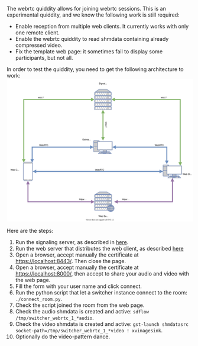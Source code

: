 The webrtc quiddity allows for joining webrtc sessions. This is an experimental quiddity, and we know the following work is still required:

* Enable reception from multiple web clients. It currently works with only one remote client.
* Enable the webrtc quiddity to read shmdata containing already compressed video.  
* Fix the template web page: it sometimes fail to display some participants, but not all.

In order to test the quiddity, you need to get the following architecture to work:
![Deployment architecture](./deployment_diagram.svg)

Here are the steps:
1. Run the signaling server, as described in [here](signaling/README.md).
2. Run the web server that distributes the web client, as described [here](web/README.md)
3. Open a browser, accept manually the certificate at [https://localhost:8443/](https://localhost:8443/). Then close the page.
4. Open a browser, accept manually the certificate at [https://localhost:8000/](https://localhost:8000/), then accept to share your audio and video with the web page.
5. Fill the form with your user name and click connect.
6. Run the python script that let a switcher instance connect to the room: `./connect_room.py`.
7. Check the script joined the room from the web page.
8. Check the audio shmdata is created and active: `sdflow /tmp/switcher_webrtc_1_*audio`.
9. Check the video shmdata is created and active: `gst-launch shmdatasrc socket-path=/tmp/switcher_webrtc_1_*video ! xvimagesink`.
10. Optionally do the video-pattern dance.
